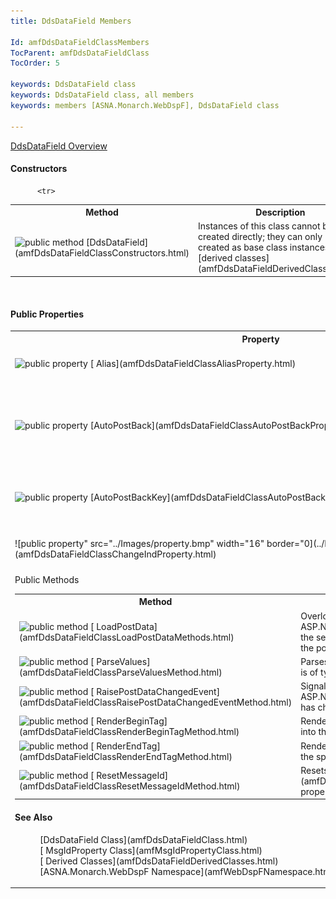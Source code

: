 ```yaml
---
title: DdsDataField Members

Id: amfDdsDataFieldClassMembers
TocParent: amfDdsDataFieldClass
TocOrder: 5

keywords: DdsDataField class
keywords: DdsDataField class, all members
keywords: members [ASNA.Monarch.WebDspF], DdsDataField class

---
```


[ DdsDataField Overview](amfDdsDataFieldClass.html) 

#### Constructors
<table class="mytable" cellspacing="0" cellpadding="4" width="90%">
          <colgroup><col width="30%" />
          <col width="70%" />
          </colgroup>
          <tr><th>Method</th>
  <th>Description</th>
          </tr>

          <tr>
<td><img  alt="public method" src="../Images/Methods.bmp" width="16" border="0" />  [DdsDataField](amfDdsDataFieldClassConstructors.html)</td>
          <td>Instances of this class cannot be created directly; they can only be created as base class instances of the [derived classes](amfDdsDataFieldDerivedClasses.html).</td>
          </tr>
</table>

<br />

#### Public Properties
<table class="mytable" cellspacing="0" cellpadding="4" width="90%">
          <colgroup>
           <col width="30%" />
           <col width="70%" />
          </colgroup>
          <tr><th>Property</th>
          <th>Description</th>
          </tr>
          <tr>
<td><img  height="16" alt="public property" src="../Images/property.bmp" width="16" border="0" />  [  Alias](amfDdsDataFieldClassAliasProperty.html)</td>
 <td>Gets or sets an alternate field name for the field.</td>
          </tr>
          <tr><td><img  height="16" alt="public property" src="../Images/property.bmp" width="16" border="0" /> [AutoPostBack](amfDdsDataFieldClassAutoPostBackProperty.html)</td>
 <td>Gets or sets a boolean value that if true, causes the control to generate a post back to the server when the field is output-only.</td>
          </tr>
          <tr><td><img  height="16" alt="public property" src="../Images/property.bmp" width="16" border="0" /> [AutoPostBackKey](amfDdsDataFieldClassAutoPostBackKeyProperty.html)</td>
 <td>Gets or sets the aidkey to return to the server when **AutoPostBack**  is True.</td>
          </tr>
          <tr><td>![public property" src="../Images/property.bmp" width="16" border="0](../Images/property.bmp" />  [ChangeInd](amfDdsDataFieldClassChangeIndProperty.html)</td>
 <td>Gets or sets the response indicator to set 'on' when this field changes.</td>
          </tr>
          <tr>
<td><img  height="16)  [  Compare](amfDdsDataFieldClassCompareProperty.html)</td>
 <td>Gets or sets the relational operator and value used to validate user data input.</td>
          </tr>
		<tr>
            <td>![](Images/property.bmp)[
              MandatoryEnter](amfDdsDataFieldClassMandatoryEnterProperty.html)
            </td>
            <td>Determines whether the field must have a value entered into it for operations to continue.</td>
          </tr>
		  <tr>
            <td>![](Images/property.bmp)[
              MandatoryFill](amfDdsDataFieldClassMandatoryFillProperty.html)
            </td>
            <td>Determines whether a character must be entered each position in the field.</td>
          </tr>
          <tr><td>![](Images/property.bmp)  [MessageId](amfDdsDataFieldClassMessageIdProperty.html)</td>
 <td>Gets or sets the conditional value that controls the messages to be associated with this field when a message file is used.</td>
          </tr>
          <tr><td>![](Images/property.bmp)  [PositionCursor](amfDdsDataFieldClassPositionCursorProperty.html)</td>
 <td>Gets or sets a string containing the position cursor attribute value for the **DdsDataField** .</td>
          </tr>
          <tr><td>![](Images/property.bmp) [Protect](amfDdsDataFieldClassProtectProperty.html)</td>
 <td>Gets or sets the *RPG indicator*  expression that, when evaluated, determines if the field is output-only(read-only).</td>
          </tr>
          <tr><td>![](Images/property.bmp) [SubmitValue](amfDdsDataFieldClassSubmitValueProperty.html)</td>
 <td>Gets or sets a value for the field that when selected, is treated the same as if the user had entered this value and pressed&lt;enter&gt;.</td>
          </tr>
          <tr><td>![](Images/property.bmp) [Text](amfDdsDataFieldClassTextProperty.html)</td>
 <td>Gets or sets the value (in string form) of the field.</td>
          </tr>
          <tr><td>![](Images/property.bmp) [Usage](amfDdsDataFieldClassUsageProperty.html)</td>
 <td>Gets or sets how the field is used, output, input, both (input and output),or hidden.</td>
          </tr>
          <tr><td>![](Images/property.bmp) [Values](amfDdsDataFieldClassValuesProperty.html)</td>
 <td>Gets or sets the list of valid values that can be input into this field.</td>
          </tr>
          <tr><td>![](Images/property.bmp) [ValuesStyle](amfDdsDataFieldClassValuesStyleProperty.html)</td>
 <td>Gets or sets the control style used to specify if the field is TextBox or Dropdown with text, values, or both.</td>
          </tr>
          <tr><td>![](Images/property.bmp) [ValuesText](amfDdsDataFieldClassValuesTextProperty.html)</td>
 <td>Gets or sets a list of text to be shown when using the dropdown **ValuesStyle** .</td>
          </tr>
          <tr><td>![](Images/property.bmp) [VirtualRowCol](amfDdsDataFieldClassVirtualRowColProperty.html)</td>
 <td>Gets or sets the row and column that this field is reported on in the Displayfile.</td>
          </tr>
</table>

#### Public Methods
<table class="mytable" cellspacing="0" cellpadding="4" width="90%">
          <colgroup>
          <col width="30%" />
          <col width="70%" />
          </colgroup>
          <tr><th>Method</th>
          <th>Description</th>
          </tr>
          <tr>
<td><img alt="public method" src="../Images/Methods.bmp" style="WIDTH:16px; HEIGHT:16px" width="16" border="0" />  [  LoadPostData](amfDdsDataFieldClassLoadPostDataMethods.html)</td>
 <td>Overloaded. Processes postback data for an ASP.NET server control and returns **True**  if the server control's state changed as a result of the postback; otherwise **False** .</td>
          </tr>
          <tr><td><img alt="public method" src="../Images/Methods.bmp" style="WIDTH:16px; HEIGHT:16px" width="16" border="0" />  [  ParseValues](amfDdsDataFieldClassParseValuesMethod.html)</td>
 <td>Parses the values to be displayed when the field is of type dropdown.</td>
          </tr>
          <tr>
<td><img alt="public method" src="../Images/Methods.bmp" style="WIDTH:16px; HEIGHT:16px" width="16" border="0" />  [  RaisePostDataChangedEvent](amfDdsDataFieldClassRaisePostDataChangedEventMethod.html)</td>
 <td>Signals the server control object to notify the ASP.NET application that the state of the control has changed.</td>
          </tr>
          <tr>
<td><img alt="public method" src="../Images/Methods.bmp" style="WIDTH:16px; HEIGHT:16px" width="16" border="0" />  [  RenderBeginTag](amfDdsDataFieldClassRenderBeginTagMethod.html)</td>
 <td>Renders the HTML opening tag of the control into the specified *writer* .</td>
          </tr>
          <tr>
<td><img alt="public method" src="../Images/Methods.bmp" style="WIDTH:16px; HEIGHT:16px" width="16" border="0" />  [  RenderEndTag](amfDdsDataFieldClassRenderEndTagMethod.html)</td>
 <td>Renders the HTML closing tag of the control into the specified *writer* .</td>
          </tr>
          <tr>
<td><img alt="public method" src="../Images/Methods.bmp" style="WIDTH:16px; HEIGHT:16px" width="16" border="0" />  [  ResetMessageId](amfDdsDataFieldClassResetMessageIdMethod.html)</td>
 <td>Resets the [MessageId](amfDdsDataFieldClassMessageIdProperty.html) property.</td>
          </tr>
</table>

#### See Also
<dl>
        <dd>[DdsDataField
      Class](amfDdsDataFieldClass.html)</dd>
        <dd>[
      MsgIdProperty Class](amfMsgIdPropertyClass.html)</dd>
       <dd>[
      Derived Classes](amfDdsDataFieldDerivedClasses.html) </dd>
        <dd>[ASNA.Monarch.WebDspF Namespace](amfWebDspFNamespace.html)</dd>
</dl>

